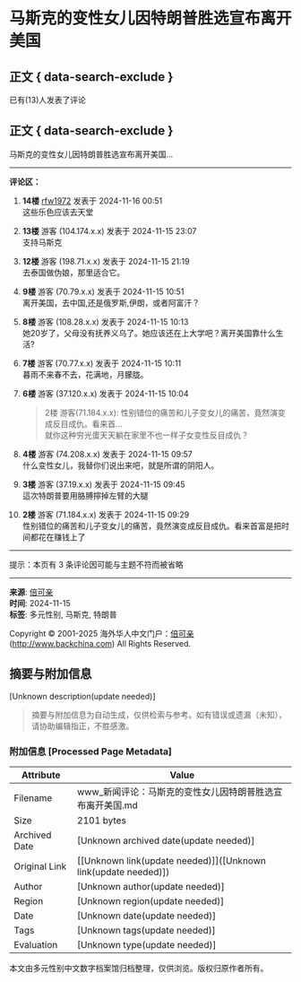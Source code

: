 # 马斯克的变性女儿因特朗普胜选宣布离开美国

## 正文 { data-search-exclude }


已有(13)人发表了评论

## 正文 { data-search-exclude }

马斯克的变性女儿因特朗普胜选宣布离开美国...

---

**评论区：**

1. **14楼** [rfw1972](https://www.backchina.com/u/250523) 发表于 2024-11-16 00:51  
   这些乐色应该去天堂  

2. **13楼** 游客 (104.174.x.x) 发表于 2024-11-15 23:07  
   支持马斯克  

3. **12楼** 游客 (198.71.x.x) 发表于 2024-11-15 21:19  
   去泰国做伪娘，那里适合它。  

4. **9楼** 游客 (70.79.x.x) 发表于 2024-11-15 10:51  
   离开美国，去中国,还是俄罗斯,伊朗，或者阿富汗？  

5. **8楼** 游客 (108.28.x.x) 发表于 2024-11-15 10:13  
   她20岁了，父母没有抚养义乌了。她应该还在上大学吧？离开美国靠什么生活?  

6. **7楼** 游客 (70.77.x.x) 发表于 2024-11-15 10:11  
   暮雨不来春不去，花满地，月朦胧。  

7. **6楼** 游客 (37.120.x.x) 发表于 2024-11-15 10:04  
   > 2楼 游客(71.184.x.x): 性别错位的痛苦和儿子变女儿的痛苦，竟然演变成反目成仇。看来首...  
   就你这种穷光蛋天天躺在家里不也一样子女变性反目成仇？  

8. **4楼** 游客 (74.208.x.x) 发表于 2024-11-15 09:57  
   什么变性女儿，我替你们说出来吧，就是所谓的阴阳人。  

9. **3楼** 游客 (37.19.x.x) 发表于 2024-11-15 09:45  
   這次特朗普要用胳膊擰掉左臂的大腿  

10. **2楼** 游客 (71.184.x.x) 发表于 2024-11-15 09:29  
    性别错位的痛苦和儿子变女儿的痛苦，竟然演变成反目成仇。看来首富是把时间都花在赚钱上了  

---

提示：本页有 3 条评论因可能与主题不符而被省略

---

**来源**: [倍可亲](https://www.backchina.com/news/944104.html)  
**时间**: 2024-11-15  
**标签**: 多元性别, 马斯克, 特朗普

Copyright © 2001-2025 海外华人中文门户：[倍可亲](http://www.backchina.com) (http://www.backchina.com) All Rights Reserved.
<!-- tcd_original_link https://www.backchina.com/comments/20241115/news-944104-1.html -->


## 摘要与附加信息

<!-- tcd_abstract -->
[Unknown description(update needed)]
<!-- tcd_abstract_end -->

> 摘要与附加信息为自动生成，仅供检索与参考。如有错误或遗漏（未知），请协助编辑指正，不胜感激。

### 附加信息 [Processed Page Metadata]

| Attribute       | Value                                  |
|-----------------|----------------------------------------|
| Filename        | www_新闻评论：马斯克的变性女儿因特朗普胜选宣布离开美国.md                             |
| Size            | 2101 bytes                           |
| Archived Date   | [Unknown archived date(update needed)]                             |
| Original Link   | [[Unknown link(update needed)]]([Unknown link(update needed)])                       |
| Author          | [Unknown author(update needed)]                               |
| Region          | [Unknown region(update needed)]                               |
| Date            | [Unknown date(update needed)]                                 |
| Tags            | [Unknown tags(update needed)]                                 |
| Evaluation            | [Unknown type(update needed)]                                 |
<!-- tcd_table_end -->

本文由多元性别中文数字档案馆归档整理，仅供浏览。版权归原作者所有。
